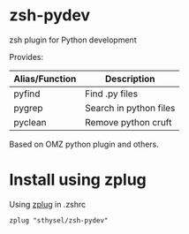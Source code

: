 # zsh-pydev

zsh plugin for Python development

Provides:

| Alias/Function | Description |
| -------------- | ----------- |
| pyfind         | Find .py files |
| pygrep         | Search in python files |
| pyclean        | Remove python cruft |

Based on OMZ python plugin and others.

# Install using zplug

Using [zplug](https://github.com/zplug/zplug) in .zshrc 

```
zplug "sthysel/zsh-pydev"
```

